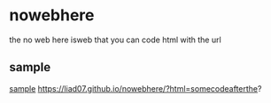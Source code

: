# nowebhere
the no web here isweb that you can code html with the url 
## sample
[sample](https://liad07.github.io/nowebhere/?html=%3Ch1%3Ehello%20word%3C/h1%3E)
https://liad07.github.io/nowebhere/?html=somecodeafterthe?
